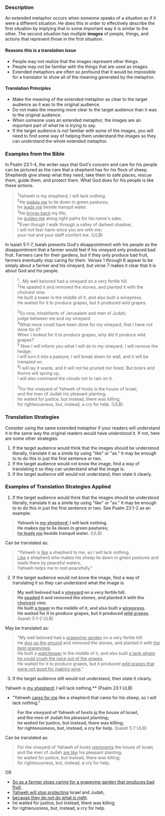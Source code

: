 
### Description

An extended metaphor occurs when someone speaks of a situation as if it were a different situation. He does this in order to effectively describe the first situation by implying that in some important way it is similar to the other. The second situation has multiple **images** of people, things, and actions that represent those in the first situation. 

#### Reasons this is a translation issue 

* People may not realize that the images represent other things.
* People may not be familiar with the things that are used as images. 
* Extended metaphors are often so profound that it would be impossible for a translator to show all of the meaning generated by the metaphor.

#### Translation Principles  

* Make the meaning of the extended metaphor as clear to the target audience as it was to the original audience.
* Do not make the meaning more clear to the target audience than it was to the original audience.
* When someone uses an extended metaphor, the images are an important part of what he is trying to say.
* If the target audience is not familiar with some of the images, you will need to find some way of helping them understand the images so they can understand the whole extended metaphor.

### Examples from the Bible 

In Psalm 23:1-4, the writer says that God's concern and care for his people can be pictured as the care that a shepherd has for his flock of sheep. Shepherds give sheep what they need, take them to safe places, rescue them, guide them, and protect them. What God does for his people is like these actions.

><sup>1</sup>Yahweh is my shepherd; I will lack nothing.  
><sup>2</sup>He <u>makes me</u> to lie down in green pastures;  
>he <u>leads me</u> beside tranquil water.  
><sup>3</sup>He <u>brings back</u> my life;  
>he <u>guides me</u> along right paths for his name's sake.  
><sup>4</sup>Even though I walk through a valley of darkest shadow,  
>I will not fear harm since you are with me;  
>your rod and your staff comfort me. (ULB)

In Isaiah 5:1-7, Isaiah presents God's disappointment with his people as the disappointment that a farmer would feel if his vineyard only produced bad fruit. Farmers care for their gardens, but if they only produce bad fruit, farmers eventually stop caring for them. Verses 1 through 6 appear to be simply about a farmer and his vineyard, but verse 7 makes it clear that it is about God and his people.

><sup>1</sup>...My well beloved had a vineyard on a very fertile hill.  
><sup>2</sup>He spaded it and removed the stones, and planted it with the choicest vine.  
>He built a tower in the middle of it, and also built a winepress.  
>He waited for it to produce grapes, but it produced wild grapes.   

><sup>3</sup>So now, inhabitants of Jerusalem and men of Judah;  
>judge between me and my vineyard.  
><sup>4</sup>What more could have been done for my vineyard, that I have not done for it?  
>When I looked for it to produce grapes, why did it produce wild grapes?  
><sup>5</sup> Now I will inform you what I will do to my vineyard; I will remove the hedge;  
>I will turn it into a pasture; I will break down its wall, and it will be trampled on.  
><sup>6</sup>I will lay it waste, and it will not be pruned nor hoed. But briers and thorns will spring up,  
> I will also command the clouds not to rain on it.

><sup>7</sup>For the vineyard of Yahweh of hosts is the house of Israel,  
>and the men of Judah his pleasant planting;  
>he waited for justice, but instead, there was killing;  
>for righteousness, but, instead, a cry for help. (ULB)

### Translation Strategies

Consider using the same extended metaphor if your readers will understand it in the same way the original readers would have understood it. If not, here are some other strategies:

1. If the target audience would think that the images should be understood literally, translate it as a simile by using "like" or "as." It may be enough to to do this in just the first sentence or two.
1. If the target audience would not know the image, find a way of translating it so they can understand what the image is.
1. If the target audience still would not understand, then state it clearly.

### Examples of Translation Strategies Applied 

1)  If the target audience would think that the images should be understood literally, translate it as a simile by using "like" or "as." It may be enough to to do this in just the first sentence or two.  See Psalm 23:1-2 as an example:

>**Yahweh is <u>my shepherd</u>; I will lack nothing.**  
>**He makes <u>me</u> to lie down in green pastures;**  
>**<u>he leads me</u> beside tranquil water.** (ULB)

Can be translated as:
> "Yahweh is <u>like</u> a shepherd to me, so I will lack nothing.  
> <u>Like</u> a shepherd who makes his sheep lie down in green pastures and leads them by peaceful waters,  
> Yahweh helps me to rest peacefully."

2)  If the target audience would not know the image, find a way of translating it so they can understand what the image is.

>**My well beloved had a <u>vineyard</u> on a very fertile hill.**  
>**He <u>spaded</u> it and removed the stones, and planted it with the <u>choicest</u> vine.**  
>**He built <u>a tower</u> in the middle of it, and also built a <u>winepress</u>.**  
>**He waited for it to produce grapes, but it produced <u>wild grapes</u>.**(Isaiah 5:1-2 ULB)

May be translated as:
> "My well beloved had a <u>grapevine garden</u> on a very fertile hill.  
> He <u>dug up the ground</u> and removed the stones, and planted it with <u>the best grapevines</u>.  
> He built a <u>watchtower</u> in the middle of it, and also built <u>a tank where he could crush the juice out of the grapes</u>.  
> He waited for it to produce grapes, but it produced <u>wild grapes that were not good for making wine</u>."

3)  If the target audience still would not understand, then state it clearly.

Yahweh is <u>my shepherd</u>; I will lack nothing.** (Psalm 23:1 ULB)

* "Yahweh <u>cares for me</u> like a shepherd that cares for his sheep, so I will lack nothing."

>**For the vineyard of Yahweh of hosts <u>is</u> the house of Israel,**  
>**and the men of Judah his pleasant planting;**  
>**he waited for justice, but instead, there was killing;**  
>**for righteousness, but, instead, a cry for help.** (Isaiah 5:7 ULB)

Can be translated as:
> For the vineyard of Yahweh of hosts <u>represents</u> the house of Israel,  
> and the men of Judah <u>are like</u> his pleasant planting;  
> he waited for justice, but instead, there was killing;  
> for righteousness, but, instead, a cry for help.

OR

* <u>So as a farmer stops caring for a grapevine garden that produces bad fruit</u>, 
* <u>Yahweh will stop protecting</u> Israel and Judah, 
* <u>because they do not do what is right</u>.
* he waited for justice, but instead, there was killing;  
* for righteousness, but, instead, a cry for help.

